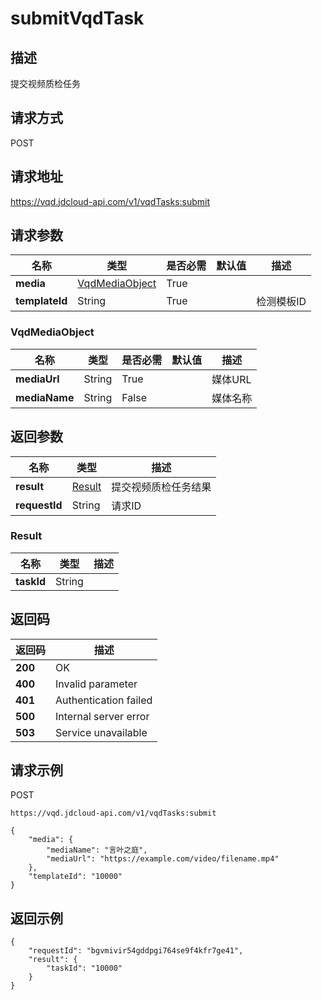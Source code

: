 # submitVqdTask


## 描述
提交视频质检任务

## 请求方式
POST

## 请求地址
https://vqd.jdcloud-api.com/v1/vqdTasks:submit


## 请求参数
|名称|类型|是否必需|默认值|描述|
|---|---|---|---|---|
|**media**|[VqdMediaObject](#vqdmediaobject)|True| | |
|**templateId**|String|True| |检测模板ID|

### <div id="VqdMediaObject">VqdMediaObject</div>
|名称|类型|是否必需|默认值|描述|
|---|---|---|---|---|
|**mediaUrl**|String|True| |媒体URL|
|**mediaName**|String|False| |媒体名称|

## 返回参数
|名称|类型|描述|
|---|---|---|
|**result**|[Result](#result)|提交视频质检任务结果|
|**requestId**|String|请求ID|

### <div id="Result">Result</div>
|名称|类型|描述|
|---|---|---|
|**taskId**|String| |

## 返回码
|返回码|描述|
|---|---|
|**200**|OK|
|**400**|Invalid parameter|
|**401**|Authentication failed|
|**500**|Internal server error|
|**503**|Service unavailable|

## 请求示例
POST
```
https://vqd.jdcloud-api.com/v1/vqdTasks:submit

```
```
{
    "media": {
        "mediaName": "言叶之庭", 
        "mediaUrl": "https://example.com/video/filename.mp4"
    }, 
    "templateId": "10000"
}
```

## 返回示例
```
{
    "requestId": "bgvmivir54gddpgi764se9f4kfr7ge41", 
    "result": {
        "taskId": "10000"
    }
}
```
